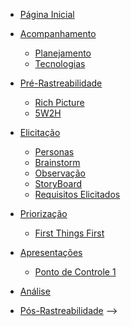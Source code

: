 - [Página Inicial](/)


- [Acompanhamento](#)
  - [Planejamento](./acompanhamento/planejamento.md)
  - [Tecnologias](./acompanhamento/tecnologias.md)

- [Pré-Rastreabilidade](#)
  - [Rich Picture](./pre-rastreabilidade/richPicture.md)
  - [5W2H](./pre-rastreabilidade/5w2h.md)

- [Elicitação](#) 
  - [Personas](./elicitacao/personas.md)
  - [Brainstorm](./elicitacao/brainstorm.md)
  - [Observação](./elicitacao/observacao.md)
  - [StoryBoard](./elicitacao/storyboard.md)
  - [Requisitos Elicitados](./elicitacao/requisitos_elicitados.md)

- [Priorização](#)
  - [First Things First](./elicitacao/first-things-fisrt.md)
<!--  - [MoSCoW](./elicitacao/)-->

- [Apresentações](#)
  - [Ponto de Controle 1](./apresentacoes/ponto_controle_1.md)

- [Análise](#)

- [Pós-Rastreabilidade](#) -->